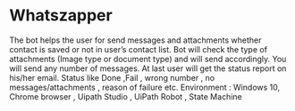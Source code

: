 # Whatszapper
The bot helps the user for send messages and attachments whether contact is saved or not in user’s contact list.
Bot will check the type of attachments (Image type or document type) and  will send accordingly. 
You will send any number of messages. At last user will get the status report on his/her email. 
Status like Done ,Fail  , wrong number  , no messages/attachments , reason of failure etc.
Environment : Windows 10, Chrome browser , Uipath Studio , UiPath Robot , State Machine

